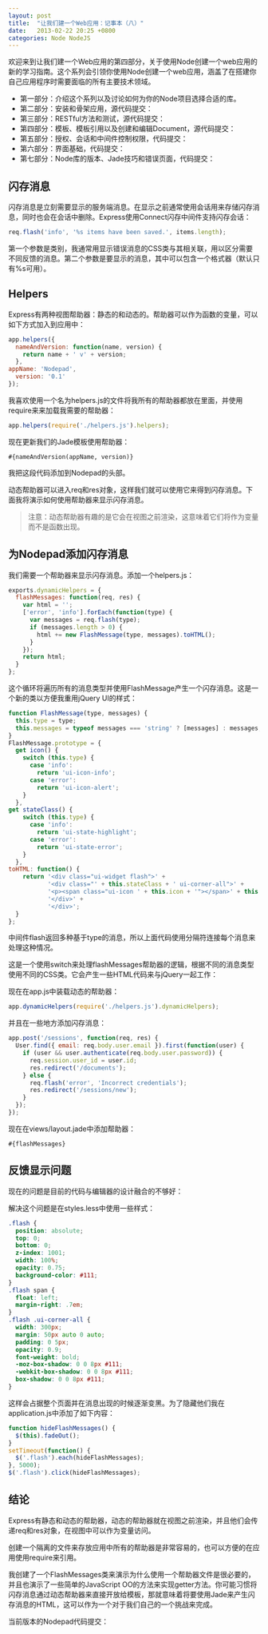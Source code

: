 ```yaml
---
layout: post
title:  "让我们建一个Web应用：记事本（八）"
date:   2013-02-22 20:25 +0800
categories: Node NodeJS
---
```


欢迎来到让我们建一个Web应用的第四部分，关于使用Node创建一个web应用的新的学习指南。这个系列会引领你使用Node创建一个web应用，涵盖了在搭建你自己应用程序时需要面临的所有主要技术领域。

* 第一部分：介绍这个系列以及讨论如何为你的Node项目选择合适的库。
* 第二部分：安装和骨架应用，源代码提交：
* 第三部分：RESTful方法和测试，源代码提交：
* 第四部分：模板、模板引用以及创建和编辑Document，源代码提交：
* 第五部分：授权、会话和中间件控制权限，代码提交：
* 第六部分：界面基础，代码提交：
* 第七部分：Node库的版本、Jade技巧和错误页面，代码提交：

## 闪存消息

闪存消息是立刻需要显示的服务端消息。在显示之前通常使用会话用来存储闪存消息，同时也会在会话中删除。Express使用Connect闪存中间件支持闪存会话：

```js
req.flash('info', '%s items have been saved.', items.length);
```

第一个参数是类别，我通常用显示错误消息的CSS类与其相关联，用以区分需要不同反馈的消息。第二个参数是要显示的消息，其中可以包含一个格式器（默认只有%s可用）。

## Helpers

Express有两种视图帮助器：静态的和动态的。帮助器可以作为函数的变量，可以如下方式加入到应用中：

```js
app.helpers({  nameAndVersion: function(name, version) {    return name + ' v' + version;  },
appName: 'Nodepad',  version: '0.1'});
```


我喜欢使用一个名为helpers.js的文件将我所有的帮助器都放在里面，并使用require来来加载我需要的帮助器：

```js
app.helpers(require('./helpers.js').helpers);
```

现在更新我们的Jade模板使用帮助器：

```jade
#{nameAndVersion(appName, version)}
```

我把这段代码添加到Nodepad的头部。

动态帮助器可以进入req和res对象，这样我们就可以使用它来得到闪存消息。下面我将演示如何使用帮助器来显示闪存消息。

> 注意：动态帮助器有趣的是它会在视图之前渲染，这意味着它们将作为变量而不是函数出现。

## 为Nodepad添加闪存消息
我们需要一个帮助器来显示闪存消息。添加一个helpers.js：

```js
exports.dynamicHelpers = {
  flashMessages: function(req, res) {
    var html = '';
    ['error', 'info'].forEach(function(type) {
      var messages = req.flash(type);
      if (messages.length > 0) {
        html += new FlashMessage(type, messages).toHTML();
      }
    });
    return html;
  }
};
```

这个循环将遍历所有的消息类型并使用FlashMessage产生一个闪存消息。这是一个新的类以方便我重用jQuery UI的样式：

```js
function FlashMessage(type, messages) {  this.type = type;  this.messages = typeof messages === 'string' ? [messages] : messages;}
FlashMessage.prototype = {  get icon() {    switch (this.type) {      case 'info':        return 'ui-icon-info';      case 'error':        return 'ui-icon-alert';    }  },
get stateClass() {    switch (this.type) {      case 'info':        return 'ui-state-highlight';      case 'error':        return 'ui-state-error';    }  },
toHTML: function() {    return '<div class="ui-widget flash">' +           '<div class="' + this.stateClass + ' ui-corner-all">' +           '<p><span class="ui-icon ' + this.icon + '"></span>' + this.messages.join(', ') + '</p>' +           '</div>' +           '</div>';  }};
```

中间件flash返回多种基于type的消息，所以上面代码使用分隔符连接每个消息来处理这种情况。

这是一个使用switch来处理flashMessages帮助器的逻辑，根据不同的消息类型使用不同的CSS类。它会产生一些HTML代码来与jQuery一起工作：

现在在app.js中装载动态的帮助器：

```js
app.dynamicHelpers(require('./helpers.js').dynamicHelpers);
```

并且在一些地方添加闪存消息：

```js
app.post('/sessions', function(req, res) {  User.find({ email: req.body.user.email }).first(function(user) {    if (user && user.authenticate(req.body.user.password)) {      req.session.user_id = user.id;      res.redirect('/documents');    } else {      req.flash('error', 'Incorrect credentials');      res.redirect('/sessions/new');    }  }); });
```

现在在views/layout.jade中添加帮助器：

```jade
#{flashMessages}
```

## 反馈显示问题

现在的问题是目前的代码与编辑器的设计融合的不够好：

解决这个问题是在styles.less中使用一些样式：

```css
.flash {  position: absolute;  top: 0;  bottom: 0;  z-index: 1001;  width: 100%;  opacity: 0.75;  background-color: #111;}
.flash span {  float: left;  margin-right: .7em;}
.flash .ui-corner-all {  width: 300px;  margin: 50px auto 0 auto;  padding: 0 5px;  opacity: 0.9;  font-weight: bold;  -moz-box-shadow: 0 0 8px #111;  -webkit-box-shadow: 0 0 8px #111;  box-shadow: 0 0 8px #111;}
```

这样会占据整个页面并在消息出现的时候逐渐变黑。为了隐藏他们我在application.js中添加了如下内容：

```js
function hideFlashMessages() {  $(this).fadeOut();}
setTimeout(function() {  $('.flash').each(hideFlashMessages);}, 5000);$('.flash').click(hideFlashMessages);
```

## 结论
Express有静态和动态的帮助器，动态的帮助器就在视图之前渲染，并且他们会传递req和res对象，在视图中可以作为变量访问。

创建一个隔离的文件来存放应用中所有的帮助器是非常容易的，也可以方便的在应用使用require来引用。

我创建了一个FlashMessages类来演示为什么使用一个帮助器文件是很必要的，并且也演示了一些简单的JavaScript OO的方法来实现getter方法。你可能习惯将闪存消息通过动态帮助器来直接开放给模板，那就意味着将要使用Jade来产生闪存消息的HTML，这可以作为一个对于我们自己的一个挑战来完成。

当前版本的Nodepad代码提交：
